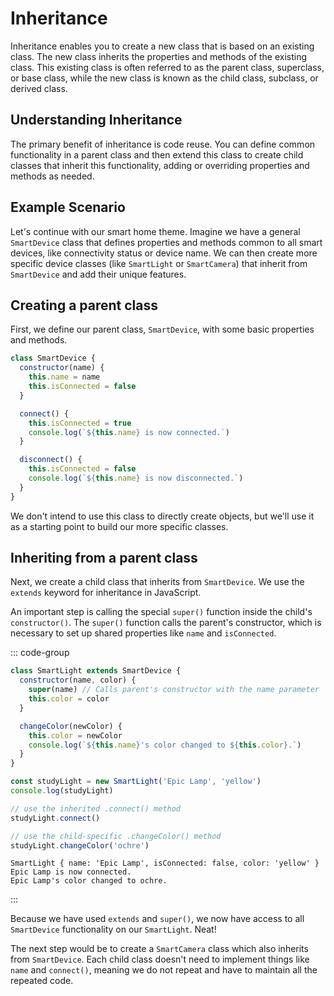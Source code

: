 # Inheritance

Inheritance enables you to create a new class that is based on an existing
class. The new class inherits the properties and methods of the existing class.
This existing class is often referred to as the parent class, superclass, or
base class, while the new class is known as the child class, subclass, or
derived class.

## Understanding Inheritance

The primary benefit of inheritance is code reuse. You can define common
functionality in a parent class and then extend this class to create child
classes that inherit this functionality, adding or overriding properties and
methods as needed.

## Example Scenario

Let's continue with our smart home theme. Imagine we have a general
`SmartDevice` class that defines properties and methods common to all smart
devices, like connectivity status or device name. We can then create more
specific device classes (like `SmartLight` or `SmartCamera`) that inherit from
`SmartDevice` and add their unique features.

## Creating a parent class

First, we define our parent class, `SmartDevice`, with some basic properties and
methods.

```js
class SmartDevice {
  constructor(name) {
    this.name = name
    this.isConnected = false
  }

  connect() {
    this.isConnected = true
    console.log(`${this.name} is now connected.`)
  }

  disconnect() {
    this.isConnected = false
    console.log(`${this.name} is now disconnected.`)
  }
}
```

We don't intend to use this class to directly create objects, but we'll use it
as a starting point to build our more specific classes.

## Inheriting from a parent class

Next, we create a child class that inherits from `SmartDevice`. We use the
`extends` keyword for inheritance in JavaScript.

An important step is calling the special `super()` function inside the child's
`constructor()`. The `super()` function calls the parent's constructor, which is
necessary to set up shared properties like `name` and `isConnected`.

::: code-group

```js
class SmartLight extends SmartDevice {
  constructor(name, color) {
    super(name) // Calls parent's constructor with the name parameter
    this.color = color
  }

  changeColor(newColor) {
    this.color = newColor
    console.log(`${this.name}'s color changed to ${this.color}.`)
  }
}

const studyLight = new SmartLight('Epic Lamp', 'yellow')
console.log(studyLight)

// use the inherited .connect() method
studyLight.connect()

// use the child-specific .changeColor() method
studyLight.changeColor('ochre')
```

```console [output]
SmartLight { name: 'Epic Lamp', isConnected: false, color: 'yellow' }
Epic Lamp is now connected.
Epic Lamp's color changed to ochre.
```

:::

Because we have used `extends` and `super()`, we now have access to all
`SmartDevice` functionality on our `SmartLight`. Neat!

The next step would be to create a `SmartCamera` class which also inherits from
`SmartDevice`. Each child class doesn't need to implement things like `name` and
`connect()`, meaning we do not repeat and have to maintain all the repeated
code.
